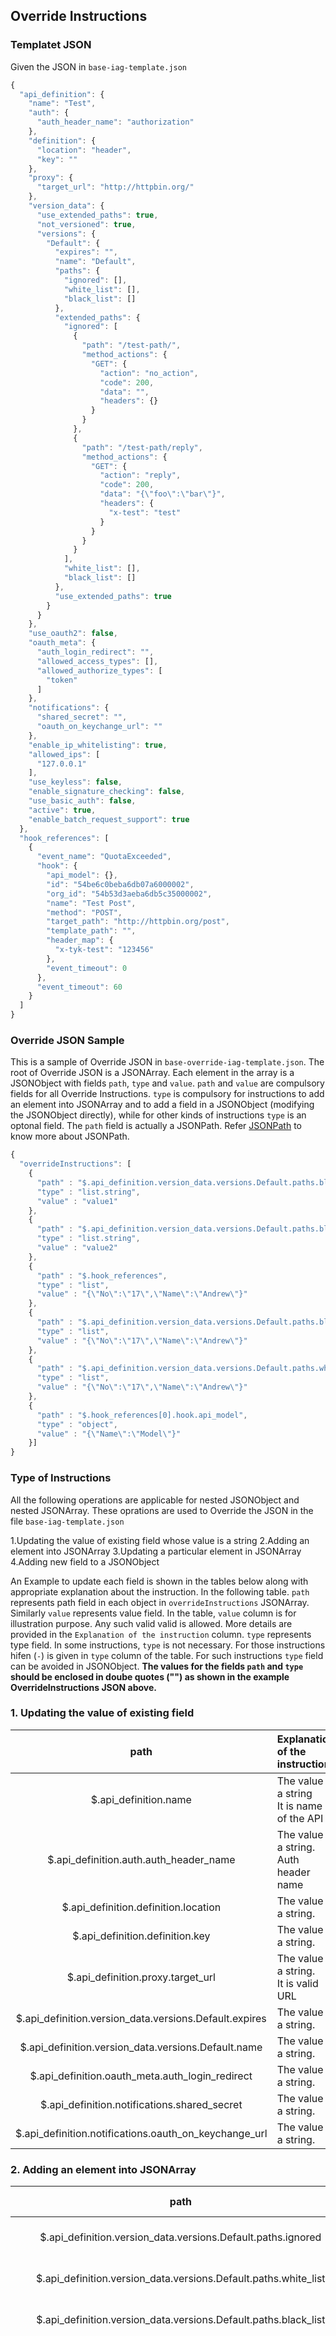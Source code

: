 Override Instructions
---------------------
### Templatet JSON
Given the JSON in `base-iag-template.json`

```javascript
{
  "api_definition": {
    "name": "Test",
    "auth": {
      "auth_header_name": "authorization"
    },
    "definition": {
      "location": "header",
      "key": ""
    },
    "proxy": {
      "target_url": "http://httpbin.org/"
    },
    "version_data": {
      "use_extended_paths": true,
      "not_versioned": true,
      "versions": {
        "Default": {
          "expires": "",
          "name": "Default",
          "paths": {
            "ignored": [],
            "white_list": [],
            "black_list": []
          },
          "extended_paths": {
            "ignored": [
              {
                "path": "/test-path/",
                "method_actions": {
                  "GET": {
                    "action": "no_action",
                    "code": 200,
                    "data": "",
                    "headers": {}
                  }
                }
              },
              {
                "path": "/test-path/reply",
                "method_actions": {
                  "GET": {
                    "action": "reply",
                    "code": 200,
                    "data": "{\"foo\":\"bar\"}",
                    "headers": {
                      "x-test": "test"
                    }
                  }
                }
              }
            ],
            "white_list": [],
            "black_list": []
          },
          "use_extended_paths": true
        }
      }
    },
    "use_oauth2": false,
    "oauth_meta": {
      "auth_login_redirect": "",
      "allowed_access_types": [],
      "allowed_authorize_types": [
        "token"
      ]
    },
    "notifications": {
      "shared_secret": "",
      "oauth_on_keychange_url": ""
    },
    "enable_ip_whitelisting": true,
    "allowed_ips": [
      "127.0.0.1"
    ],
    "use_keyless": false,
    "enable_signature_checking": false,
    "use_basic_auth": false,
    "active": true,
    "enable_batch_request_support": true
  },
  "hook_references": [
    {
      "event_name": "QuotaExceeded",
      "hook": {
        "api_model": {},
        "id": "54be6c0beba6db07a6000002",
        "org_id": "54b53d3aeba6db5c35000002",
        "name": "Test Post",
        "method": "POST",
        "target_path": "http://httpbin.org/post",
        "template_path": "",
        "header_map": {
          "x-tyk-test": "123456"
        },
        "event_timeout": 0
      },
      "event_timeout": 60
    }
  ]
}
```
### Override JSON Sample
This is a sample of Override JSON in `base-override-iag-template.json`. The root of Override JSON is a JSONArray. Each element in the array is a JSONObject with fields `path`, `type` and `value`. `path` and `value` are compulsory fields for all Override Instructions. `type` is compulsory for instructions to add an element into JSONArray and to add a field in a JSONObject (modifying the JSONObject directly), while for other kinds of instructions `type` is an optonal field. The `path` field is actually a JSONPath.  Refer <a href="https://github.com/json-path/JsonPath" target="_blank">JSONPath</a> to know more about JSONPath.

```javascript
{
  "overrideInstructions": [
    {
      "path" : "$.api_definition.version_data.versions.Default.paths.black_list",
      "type" : "list.string",
      "value" : "value1"
    },
    {
      "path" : "$.api_definition.version_data.versions.Default.paths.black_list",
      "type" : "list.string",
      "value" : "value2"
    },
    {
      "path" : "$.hook_references",
      "type" : "list",
      "value" : "{\"No\":\"17\",\"Name\":\"Andrew\"}"
    },
    {
      "path" : "$.api_definition.version_data.versions.Default.paths.black_list",
      "type" : "list",
      "value" : "{\"No\":\"17\",\"Name\":\"Andrew\"}"
    },
    {
      "path" : "$.api_definition.version_data.versions.Default.paths.white_list",
      "type" : "list",
      "value" : "{\"No\":\"17\",\"Name\":\"Andrew\"}"
    },
    {
      "path" : "$.hook_references[0].hook.api_model",
      "type" : "object",
      "value" : "{\"Name\":\"Model\"}"
    }]
}
```

### Type of Instructions
All the following operations are applicable for nested JSONObject and nested JSONArray. These oprations are used to Override the JSON in the file `base-iag-template.json`

1.Updating the value of existing field whose value is a string
2.Adding an element into JSONArray
3.Updating a particular element in JSONArray
4.Adding new field to a JSONObject

An Example to update each field is shown in the tables below along with appropriate explanation about the instruction. In the following table. `path` represents path field in each object in `overrideInstructions` JSONArray. Similarly `value` represents value field. In the table, `value` column is for illustration purpose. Any such valid valid is allowed. More details are provided in the `Explanation of the instruction` column. `type` represents type field. In some instructions, `type` is not necessary. For those instructions hifen (`-`) is given in `type` column of the table. For such instructions `type` field can be avoided in JSONObject. **The values for the fields `path` and `type` should be enclosed in doube quotes ("") as shown in the example OverrideInstructions JSON above.**  

### 1. Updating the value of existing field

| path| Explanation of the instruction| value | type |  
| :--:| :-----------------------------|:-----:|:----:|
|$.api_definition.name|The value is a string <br/> It is name of the API | "TestAPI" | `-` |
|$.api_definition.auth.auth_header_name| The value is a string. <br/> Auth header name | "authentication" | `-` |
|$.api_definition.definition.location| The value is a string. | "location header" | `-` |
|$.api_definition.definition.key| The value is a string. | "key1" | `-` |
|$.api_definition.proxy.target_url| The value is a string.<br/> It is valid URL| "http://google.com/" | `-` |
|$.api_definition.version_data.versions.Default.expires| The value is a string. | "yes" | `-` |
|$.api_definition.version_data.versions.Default.name| The value is a string. | "DefaultName" | `-` |
|$.api_definition.oauth_meta.auth_login_redirect| The value is a string. | "abc123" | `-` |
|$.api_definition.notifications.shared_secret|The value is a string. | "abc123" | `-` |
|$.api_definition.notifications.oauth_on_keychange_url|The value is a string. | "abc123" | `-` |


### 2. Adding an element into JSONArray

| path| Explanation of the instruction| value | type |  
| :--:| :-----------------------------|:-----:|:----:|
|$.api_definition.version_data.versions.Default.paths.ignored|The value is s string. <br/> It is an IP address|"127.0.0.1"|list.string|
|$.api_definition.version_data.versions.Default.paths.white_list|The value is s string. <br/> It is an IP address|"127.0.0.2"|list.string|
|$.api_definition.version_data.versions.Default.paths.black_list|The value is s string. <br/> It is an IP address|"127.0.0.3"|list.string|
|$.api_definition.version_data.versions.Default.extended_paths.ignored|The value is a JSONObject <br/> with a general structure <br/>  {<br/>"path" : "/test-path/reply",<br/> "method_actions" : {<br/> "GET": {<br/> "action" : "reply" ,<br/> "code":200,<br/> "data" :<br/>  "{\\"foo\":\\"bar\\"}",<br/> "headers":{<br/> "x-test" : "test" <br/> }<br/> }<br/> }<br/> } <br/> <br/> The Inner JSONs can have <br/> custom structure with more fields as required.<br/> In this instruction, <br/> the value is a <br/> stringified JSONObject.<br/>Follow the Java syntax for strings<br/>Take care of Escape Sequence such as \\" and \\n |{\\"path\\":\\"/test/reply1\\",\\"method_actions\\":{\\<br/>"GET\\":{\\"action\\":\\"error\\",\\"code\\":402,\\"data\\":\\"{\"foo\":\"bar\"}\\",\\"headers\\":{\\"x-test\\":\\"test\\",\\"y-test\\":\\"ytest\\"}}}}||
